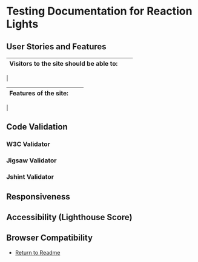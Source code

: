 # Testing Documentation for Reaction Lights

## User Stories and Features

|Visitors to the site should be able to: |     |     |
|--------------------------------------- |-----|-----|
|



|Features of the site: |    |    |
|----------------------|----|----|
|


## Code Validation

### W3C Validator

### Jigsaw Validator

### Jshint Validator

## Responsiveness

## Accessibility (Lighthouse Score)

## Browser Compatibility

* [Return to Readme](README.md)